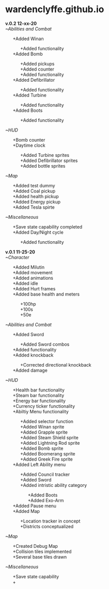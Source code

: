 # wardenclyffe.github.io
**v.0.2 12-xx-20** <br>
  *~Abilities and Combat*
    <ul>
    +Added Winan <br>
      <ul>+Added functionality <br></ul>
    +Added Bomb <br>
      <ul>+Added pickups <br>
          +Added counter <br>
          +Added functionality <br> </ul>
    +Added Defibrillator <br>
      <ul>+Added functionality <br> </ul>
    +Added Turbine <br>
      <ul>+Added functionality <br> </ul>
    +Added Boots <br>
      <ul>+Added functionality <br> </ul>
    </ul>
  *~HUD* <ul>
    +Bomb counter <br>
    +Daytime clock <br>
      <ul>
      +Added Turbine sprites <br>
      +Added Defibrillator sprites <br>
      +Added bottle sprites <br>
      </ul>
    </ul>
  *~Map*
    <ul>
    +Added test dummy <br>
    +Added Coal pickup <br>
    +Added health pickup <br>
    +Added Energy pickup <br>
    +Added Tesla spirte <br>
    </ul>
  *~Miscellaneous* <ul>
    +Save state capability completed<br>
    +Added Day/Night cycle<br>
      <ul>+Added functionality <br> </ul> 
    </ul>
   
**v.0.1 11-25-20** <br>
  *~Character*
    <ul>
    +Added Milutin <br>
    +Added movement <br>
    +Added animations <br>
    +Added idle <br>
    +Added Hurt frames <br>
    +Added base health and meters <br>
    <ul>
      +100hp <br>
      +100s <br>
      +50e <br>
    </ul>
    </ul>
  *~Abilities and Combat*
    <ul>
    +Added Sword <br>
      <ul>+Added Sword combos <br></ul>
    +Added functionality <br>
    +Added knockback <br>
      <ul>+Corrected directional knockback <br></ul>
    +Added damage <br>
    </ul>
  *~HUD*
    <ul>
    +Health bar functionality <br>
    +Steam bar functionality <br>
    +Energy bar functionality <br>
    +Currency ticker functionality <br>
    +Abiltiy Menu functionality <br>
      <ul>
      +Added selector function <br>
      +Added Winan sprite <br>
      +Added Grapple sprite <br>
      +Added Steam Shield sprite <br>
      +Added Lightning Rod sprite <br>
      +Added Bomb sprite <br>
      +Added Boomerang sprite <br>
      +Added Greek Fire sprite <br>
      </ul>
    +Added Left Ability menu <br>
      <ul>
      +Added Council tracker <br>
      +Added Sword <br>
      +Added intristic ability category <br>
       <ul>
       +Added Boots <br>
       +Added Exo-Arm <br>
       </ul>
      </ul>
    +Added Pause menu <br>
    +Added Map
      <ul>
      +Location tracker in concept <br>
      +Districts conceptualized <br>
      </ul>
    </ul>
  *~Map*
    <ul>
    +Created Debug Map <br>
    +Collision tiles implemented <br>
    +Several base tiles drawn <br>
    </ul>
  *~Miscellaneous*
  <ul>
    +Save state capability <br>
    +
